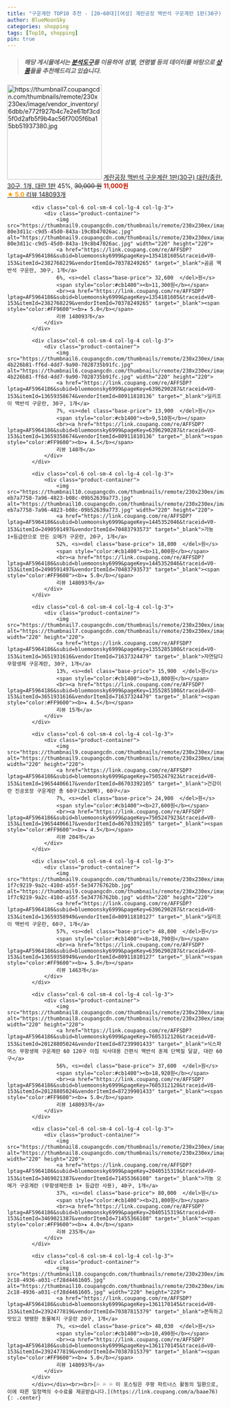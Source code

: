 ```yaml
---
title: "구운계란 TOP10 추천 - [20~60대][여성] 계란공장 맥반석 구운계란 1판(30구) 대란/중란, 30구, 1개, 대란 1판"
author: BlueMoonSky
categories: shopping
tags: [Top10, shopping]
pin: true
---
```


> ##### 해당 게시물에서는 [**분석도구**](https://itemscout.io/)를 이용하여 **성별**, **연령별** 등의 데이터를 바탕으로 [**상품**](https://link.coupang.com/a/baae76)들을 추천해드리고 있습니다.
<div class="container"><div class="row">
            <div class="col-6 col-sm-4 col-lg-4 col-lg-3">
                <div class="product-container">
                    <img src="https://thumbnail7.coupangcdn.com/thumbnails/remote/230x230ex/image/vendor_inventory/6dbb/e772f927b4c7e2e61bf3cd5f0d2afb5f9b4ac56f7005f6ba15bb51937380.jpg" alt="https://thumbnail7.coupangcdn.com/thumbnails/remote/230x230ex/image/vendor_inventory/6dbb/e772f927b4c7e2e61bf3cd5f0d2afb5f9b4ac56f7005f6ba15bb51937380.jpg" width="220" height="220">
                    <a href="https://link.coupang.com/re/AFFSDP?lptag=AF5964186&subid=bluemoonsky6999&pageKey=7465415871&traceid=V0-153&itemId=19468229147&vendorItemId=79002521815" target="_blank">계란공장 맥반석 구운계란 1판(30구) 대란/중란, 30구, 1개, 대란 1판</a>
                    45%, <s><del class="base-price"> 30,000  </del>원</s> 
                    <span style="color:#cb1400"><b>11,000원</b></span>
                    <br><a href="https://link.coupang.com/re/AFFSDP?lptag=AF5964186&subid=bluemoonsky6999&pageKey=7465415871&traceid=V0-153&itemId=19468229147&vendorItemId=79002521815" target="_blank"><span style="color:#FF9600"><b>★ 5.0</b></span>
                    리뷰 148093개</a>
                </div>
            </div>
            
            <div class="col-6 col-sm-4 col-lg-4 col-lg-3">
                <div class="product-container">
                    <img src="https://thumbnail9.coupangcdn.com/thumbnails/remote/230x230ex/image/retail/images/3468942366558178-80e3d11c-c9d5-45d0-843a-19c8b47026ac.jpg" alt="https://thumbnail9.coupangcdn.com/thumbnails/remote/230x230ex/image/retail/images/3468942366558178-80e3d11c-c9d5-45d0-843a-19c8b47026ac.jpg" width="220" height="220">
                    <a href="https://link.coupang.com/re/AFFSDP?lptag=AF5964186&subid=bluemoonsky6999&pageKey=1354181605&traceid=V0-153&itemId=2382768229&vendorItemId=70378249265" target="_blank">곰곰 맥반석 구운란, 30구, 1개</a>
                    6%, <s><del class="base-price"> 32,600  </del>원</s> 
                    <span style="color:#cb1400"><b>11,300원</b></span>
                    <br><a href="https://link.coupang.com/re/AFFSDP?lptag=AF5964186&subid=bluemoonsky6999&pageKey=1354181605&traceid=V0-153&itemId=2382768229&vendorItemId=70378249265" target="_blank"><span style="color:#FF9600"><b>★ 5.0</b></span>
                    리뷰 148093개</a>
                </div>
            </div>
            
            <div class="col-6 col-sm-4 col-lg-4 col-lg-3">
                <div class="product-container">
                    <img src="https://thumbnail6.coupangcdn.com/thumbnails/remote/230x230ex/image/retail/images/1416175736424553-4b226b81-ff6d-4dd7-9a90-7028735b91fc.jpg" alt="https://thumbnail6.coupangcdn.com/thumbnails/remote/230x230ex/image/retail/images/1416175736424553-4b226b81-ff6d-4dd7-9a90-7028735b91fc.jpg" width="220" height="220">
                    <a href="https://link.coupang.com/re/AFFSDP?lptag=AF5964186&subid=bluemoonsky6999&pageKey=6396290287&traceid=V0-153&itemId=13659358674&vendorItemId=80911810136" target="_blank">딜리조이 맥반석 구운란, 30구, 1개</a>
                    7%, <s><del class="base-price"> 13,900  </del>원</s> 
                    <span style="color:#cb1400"><b>9,510원</b></span>
                    <br><a href="https://link.coupang.com/re/AFFSDP?lptag=AF5964186&subid=bluemoonsky6999&pageKey=6396290287&traceid=V0-153&itemId=13659358674&vendorItemId=80911810136" target="_blank"><span style="color:#FF9600"><b>★ 4.5</b></span>
                    리뷰 140개</a>
                </div>
            </div>
            
            <div class="col-6 col-sm-4 col-lg-4 col-lg-3">
                <div class="product-container">
                    <img src="https://thumbnail10.coupangcdn.com/thumbnails/remote/230x230ex/image/retail/images/154173344741614-eb7a7758-7a96-4823-b08c-09b52639a773.jpg" alt="https://thumbnail10.coupangcdn.com/thumbnails/remote/230x230ex/image/retail/images/154173344741614-eb7a7758-7a96-4823-b08c-09b52639a773.jpg" width="220" height="220">
                    <a href="https://link.coupang.com/re/AFFSDP?lptag=AF5964186&subid=bluemoonsky6999&pageKey=1445352046&traceid=V0-153&itemId=2490591497&vendorItemId=70483793573" target="_blank">가농 1+등급란으로 만든 오메가 구운란, 20구, 1개</a>
                    52%, <s><del class="base-price"> 18,800  </del>원</s> 
                    <span style="color:#cb1400"><b>11,000원</b></span>
                    <br><a href="https://link.coupang.com/re/AFFSDP?lptag=AF5964186&subid=bluemoonsky6999&pageKey=1445352046&traceid=V0-153&itemId=2490591497&vendorItemId=70483793573" target="_blank"><span style="color:#FF9600"><b>★ 5.0</b></span>
                    리뷰 148093개</a>
                </div>
            </div>
            
            <div class="col-6 col-sm-4 col-lg-4 col-lg-3">
                <div class="product-container">
                    <img src="https://thumbnail7.coupangcdn.com/thumbnails/remote/230x230ex/image/vendor_inventory/271a/c826a0752305048685bf48baa098248401a35a3975d089b8c458de93552a.jpg" alt="https://thumbnail7.coupangcdn.com/thumbnails/remote/230x230ex/image/vendor_inventory/271a/c826a0752305048685bf48baa098248401a35a3975d089b8c458de93552a.jpg" width="220" height="220">
                    <a href="https://link.coupang.com/re/AFFSDP?lptag=AF5964186&subid=bluemoonsky6999&pageKey=1355285100&traceid=V0-153&itemId=3651931616&vendorItemId=71637324479" target="_blank">자연담다 무항생제 구운계란, 30구, 1개</a>
                    13%, <s><del class="base-price"> 15,900  </del>원</s> 
                    <span style="color:#cb1400"><b>13,800원</b></span>
                    <br><a href="https://link.coupang.com/re/AFFSDP?lptag=AF5964186&subid=bluemoonsky6999&pageKey=1355285100&traceid=V0-153&itemId=3651931616&vendorItemId=71637324479" target="_blank"><span style="color:#FF9600"><b>★ 4.5</b></span>
                    리뷰 15개</a>
                </div>
            </div>
            
            <div class="col-6 col-sm-4 col-lg-4 col-lg-3">
                <div class="product-container">
                    <img src="https://thumbnail9.coupangcdn.com/thumbnails/remote/230x230ex/image/vendor_inventory/6aeb/812edc772f5312b57b5469b44ea43bf10e38e30de63dc7df38820ee6b3de.jpeg" alt="https://thumbnail9.coupangcdn.com/thumbnails/remote/230x230ex/image/vendor_inventory/6aeb/812edc772f5312b57b5469b44ea43bf10e38e30de63dc7df38820ee6b3de.jpeg" width="220" height="220">
                    <a href="https://link.coupang.com/re/AFFSDP?lptag=AF5964186&subid=bluemoonsky6999&pageKey=7505247923&traceid=V0-153&itemId=19654406617&vendorItemId=86703392105" target="_blank">건강이란 진공포장 구운계란 총 60구(2x30팩), 60구</a>
                    7%, <s><del class="base-price"> 24,900  </del>원</s> 
                    <span style="color:#cb1400"><b>27,600원</b></span>
                    <br><a href="https://link.coupang.com/re/AFFSDP?lptag=AF5964186&subid=bluemoonsky6999&pageKey=7505247923&traceid=V0-153&itemId=19654406617&vendorItemId=86703392105" target="_blank"><span style="color:#FF9600"><b>★ 4.5</b></span>
                    리뷰 204개</a>
                </div>
            </div>
            
            <div class="col-6 col-sm-4 col-lg-4 col-lg-3">
                <div class="product-container">
                    <img src="https://thumbnail9.coupangcdn.com/thumbnails/remote/230x230ex/image/retail/images/1839760104320376-1f7c9219-9a2c-410d-a55f-5e34776762bb.jpg" alt="https://thumbnail9.coupangcdn.com/thumbnails/remote/230x230ex/image/retail/images/1839760104320376-1f7c9219-9a2c-410d-a55f-5e34776762bb.jpg" width="220" height="220">
                    <a href="https://link.coupang.com/re/AFFSDP?lptag=AF5964186&subid=bluemoonsky6999&pageKey=6396290287&traceid=V0-153&itemId=13659358949&vendorItemId=80911810127" target="_blank">딜리조이 맥반석 구운란, 60구, 1개</a>
                    57%, <s><del class="base-price"> 48,800  </del>원</s> 
                    <span style="color:#cb1400"><b>18,790원</b></span>
                    <br><a href="https://link.coupang.com/re/AFFSDP?lptag=AF5964186&subid=bluemoonsky6999&pageKey=6396290287&traceid=V0-153&itemId=13659358949&vendorItemId=80911810127" target="_blank"><span style="color:#FF9600"><b>★ 5.0</b></span>
                    리뷰 1463개</a>
                </div>
            </div>
            
            <div class="col-6 col-sm-4 col-lg-4 col-lg-3">
                <div class="product-container">
                    <img src="https://thumbnail8.coupangcdn.com/thumbnails/remote/230x230ex/image/vendor_inventory/3a33/bf2adfdd660d84a249bdfab45287401aaa1c8d89e5c7b1270b6a1390694c.jpg" alt="https://thumbnail8.coupangcdn.com/thumbnails/remote/230x230ex/image/vendor_inventory/3a33/bf2adfdd660d84a249bdfab45287401aaa1c8d89e5c7b1270b6a1390694c.jpg" width="220" height="220">
                    <a href="https://link.coupang.com/re/AFFSDP?lptag=AF5964186&subid=bluemoonsky6999&pageKey=7605312120&traceid=V0-153&itemId=20128805024&vendorItemId=87239901433" target="_blank">식스파머스 무항생제 구운계란 60 120구 아침 식사대용 간편식 맥반석 훈제 단백질 달걀, 대란 60구</a>
                    56%, <s><del class="base-price"> 37,600  </del>원</s> 
                    <span style="color:#cb1400"><b>18,920원</b></span>
                    <br><a href="https://link.coupang.com/re/AFFSDP?lptag=AF5964186&subid=bluemoonsky6999&pageKey=7605312120&traceid=V0-153&itemId=20128805024&vendorItemId=87239901433" target="_blank"><span style="color:#FF9600"><b>★ 5.0</b></span>
                    리뷰 148093개</a>
                </div>
            </div>
            
            <div class="col-6 col-sm-4 col-lg-4 col-lg-3">
                <div class="product-container">
                    <img src="https://thumbnail8.coupangcdn.com/thumbnails/remote/230x230ex/image/vendor_inventory/5776/fae67a06bda8ee2012350032c15d28f54bcba77a41a69ce824025e070f09.jpg" alt="https://thumbnail8.coupangcdn.com/thumbnails/remote/230x230ex/image/vendor_inventory/5776/fae67a06bda8ee2012350032c15d28f54bcba77a41a69ce824025e070f09.jpg" width="220" height="220">
                    <a href="https://link.coupang.com/re/AFFSDP?lptag=AF5964186&subid=bluemoonsky6999&pageKey=2040515319&traceid=V0-153&itemId=3469021387&vendorItemId=71455366108" target="_blank">가농 오메가 구운계란 (무항생제인증 1+ 등급란 사용), 40구, 1개</a>
                    37%, <s><del class="base-price"> 80,000  </del>원</s> 
                    <span style="color:#cb1400"><b>21,800원</b></span>
                    <br><a href="https://link.coupang.com/re/AFFSDP?lptag=AF5964186&subid=bluemoonsky6999&pageKey=2040515319&traceid=V0-153&itemId=3469021387&vendorItemId=71455366108" target="_blank"><span style="color:#FF9600"><b>★ 4.0</b></span>
                    리뷰 235개</a>
                </div>
            </div>
            
            <div class="col-6 col-sm-4 col-lg-4 col-lg-3">
                <div class="product-container">
                    <img src="https://thumbnail10.coupangcdn.com/thumbnails/remote/230x230ex/image/retail/images/2020/03/16/21/9/762a0cae-2c18-4936-a031-cf28d4461605.jpg" alt="https://thumbnail10.coupangcdn.com/thumbnails/remote/230x230ex/image/retail/images/2020/03/16/21/9/762a0cae-2c18-4936-a031-cf28d4461605.jpg" width="220" height="220">
                    <a href="https://link.coupang.com/re/AFFSDP?lptag=AF5964186&subid=bluemoonsky6999&pageKey=1361170145&traceid=V0-153&itemId=2392477819&vendorItemId=70387815379" target="_blank">쫀득하고 맛있고 탱탱한 동물복지 구운란 20구, 1개</a>
                    7%, <s><del class="base-price"> 48,030  </del>원</s> 
                    <span style="color:#cb1400"><b>10,490원</b></span>
                    <br><a href="https://link.coupang.com/re/AFFSDP?lptag=AF5964186&subid=bluemoonsky6999&pageKey=1361170145&traceid=V0-153&itemId=2392477819&vendorItemId=70387815379" target="_blank"><span style="color:#FF9600"><b>★ 5.0</b></span>
                    리뷰 148093개</a>
                </div>
            </div>
            </div></div><br><br>[💦 💦 💦 이 포스팅은 쿠팡 파트너스 활동의 일환으로, 이에 따른 일정액의 수수료를 제공받습니다.](https://link.coupang.com/a/baae76){: .center}
